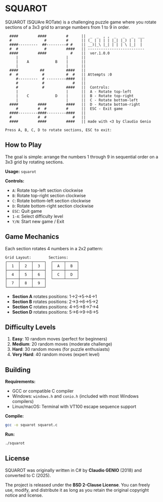 SQUAROT
=======

SQUAROT (SQUAre ROTate) is a challenging puzzle game where you rotate sections of a 3x3 grid to arrange numbers from 1 to 9 in order.    

```
  ####         ####         #      ||  _  _  , ,  _   _   _  ___
  #               #         #      || (_ | | | | |_| |_) | |  |
  ####---------  ##---------# #    || __)|_\ |_| | | | \ |_|  |
  #  #            #         ####   || --------------------------
  ####         ####           #    ||  ver.1.0.0
     |                      |      ||
     |    A            B    |      ||
     |                      |      ||
  ####          ##          ####   ||
  #  #           #          #  #   || Attempts :0
     #---------  # ---------####   ||
     #           #             #   ||
     #           #          ####   ||  Controls:
     |                      |      ||  A - Rotate top-left
     |    C            D    |      ||  B - Rotate top-right
     |                      |      ||  C - Rotate bottom-left
  ####         ####         ####   ||  D - Rotate bottom-right
     #         #  #         #      ||  ESC - Exit game
  ####---------####---------####   ||
  #            #  #            #   ||
  ####         ####         ####   || made with <3 by Claudio Genio

Press A, B, C, D to rotate sections, ESC to exit:
```


## How to Play

The goal is simple: arrange the numbers 1 through 9 in sequential order on a 3x3 grid by rotating sections.

**Usage:** `squarot`

**Controls:**
- `A`: Rotate top-left section clockwise
- `B`: Rotate top-right section clockwise  
- `C`: Rotate bottom-left section clockwise
- `D`: Rotate bottom-right section clockwise
- `ESC`: Quit game
- `1-4`: Select difficulty level
- `Y/N`: Start new game / Exit

## Game Mechanics

Each section rotates 4 numbers in a 2x2 pattern:

```
Grid Layout:        Sections:
┌─────┬─────┬─────┐  ┌─────┬─────┐
│  1  │  2  │  3  │  │  A  │  B  │
├─────┼─────┼─────┤  ├─────┼─────┤
│  4  │  5  │  6  │  │  C  │  D  │
├─────┼─────┼─────┤  └─────┴─────┘
│  7  │  8  │  9  │
└─────┴─────┴─────┘
```

- **Section A** rotates positions: 1→2→5→4→1
- **Section B** rotates positions: 2→3→6→5→2  
- **Section C** rotates positions: 4→5→8→7→4
- **Section D** rotates positions: 5→6→9→8→5

## Difficulty Levels

1. **Easy**: 10 random moves (perfect for beginners)
2. **Medium**: 20 random moves (moderate challenge)
3. **Hard**: 30 random moves (for puzzle enthusiasts)
4. **Very Hard**: 40 random moves (expert level)
 

## Building

**Requirements:**
- GCC or compatible C compiler
- Windows: `windows.h` and `conio.h` (included with most Windows compilers)
- Linux/macOS: Terminal with VT100 escape sequence support

**Compile:**
```bash
gcc -o squarot squarot.c
```

**Run:**
```bash
./squarot
```
 
## License

SQUAROT was originally written in C# by **Claudio GENIO** (2018) and converted to C (2025). 

The project is released under the **BSD 2-Clause License**.
You can freely use, modify, and distribute it as long as you retain the original copyright notice and license. 
